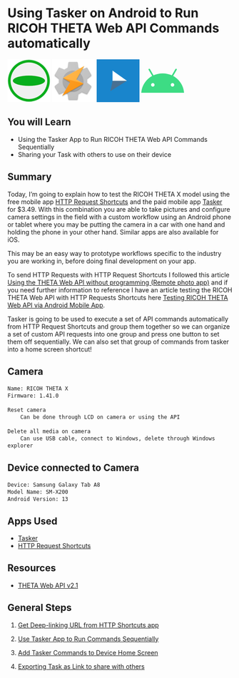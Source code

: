 # Using Tasker on Android to Run RICOH THETA Web API Commands automatically

![ricohicon](images/icon/green-logo-96x96.png)
![taskericon](images/icon/android-chrome-96x96.png)
![httpreqicon](images/icon/httpreqshort96.png)
<svg role="img" fill="#3DDC84" viewBox="0 0 24 24" xmlns="http://www.w3.org/2000/svg" width="96px" height="96px" ><title>Android</title><path d="M17.523 15.3414c-.5511 0-.9993-.4486-.9993-.9997s.4483-.9993.9993-.9993c.5511 0 .9993.4483.9993.9993.0001.5511-.4482.9997-.9993.9997m-11.046 0c-.5511 0-.9993-.4486-.9993-.9997s.4482-.9993.9993-.9993c.5511 0 .9993.4483.9993.9993 0 .5511-.4483.9997-.9993.9997m11.4045-6.02l1.9973-3.4592a.416.416 0 00-.1521-.5676.416.416 0 00-.5676.1521l-2.0223 3.503C15.5902 8.2439 13.8533 7.8508 12 7.8508s-3.5902.3931-5.1367 1.0989L4.841 5.4467a.4161.4161 0 00-.5677-.1521.4157.4157 0 00-.1521.5676l1.9973 3.4592C2.6889 11.1867.3432 14.6589 0 18.761h24c-.3435-4.1021-2.6892-7.5743-6.1185-9.4396"/></svg>

## You will Learn
* Using the Tasker App to Run RICOH THETA Web API Commands Sequentially
* Sharing your Task with others to use on their device


## Summary 
Today, I’m going to explain how to test the RICOH THETA X model using the free mobile app [HTTP Request Shortcuts](https://play.google.com/store/apps/details?id=ch.rmy.android.http_shortcuts) and the paid mobile app [Tasker](https://play.google.com/store/apps/details?id=net.dinglisch.android.taskerm&hl=en_US&gl=US) for $3.49. With this combination you are able to take pictures and configure camera settings in the field with a custom workflow using an Android phone or tablet where you may be putting the camera in a car with one hand and holding the phone in your other hand. Similar apps are also available for iOS.

This may be an easy way to prototype workflows specific to the industry you are working in, before doing final development on your app.

To send HTTP Requests with HTTP Request Shortcuts I followed this article [Using the THETA Web API without programming (Remote photo app)](https://community.theta360.guide/t/using-the-theta-web-api-without-programming-remote-photo-app/4796) and if you need further information to reference I have an article testing the RICOH THETA Web API with HTTP Requests Shortcuts here [Testing RICOH THETA Web API via Android Mobile App](https://community.theta360.guide/t/testing-ricoh-theta-web-api-via-android-mobile-app/8797).

Tasker is going to be used to execute a set of API commands automatically from HTTP Request Shortcuts and group them together so we can organize a set of custom API requests into one group and press one button to set them off sequentially. We can also set that group of commands from tasker into a home screen shortcut!

## Camera

    Name: RICOH THETA X
    Firmware: 1.41.0
    
    Reset camera
        Can be done through LCD on camera or using the API
    
    Delete all media on camera
        Can use USB cable, connect to Windows, delete through Windows explorer

## Device connected to Camera

    Device: Samsung Galaxy Tab A8
    Model Name: SM-X200
    Android Version: 13

## Apps Used
* [Tasker](https://play.google.com/store/apps/details?id=net.dinglisch.android.taskerm&hl=en_US&gl=US)
* [HTTP Request Shortcuts](https://play.google.com/store/apps/details?id=ch.rmy.android.http_shortcuts)

## Resources
* [THETA Web API v2.1](https://github.com/ricohapi/theta-api-specs/tree/main/theta-web-api-v2.1)

## General Steps
1. [Get Deep-linking URL from HTTP Shortcuts app](http-req-tut.md)

2. [Use Tasker App to Run Commands Sequentially](tasker-tut.md)

3. [Add Tasker Commands to Device Home Screen](homescreen-tut.md)

4. [Exporting Task as Link to share with others](export-tut.md)